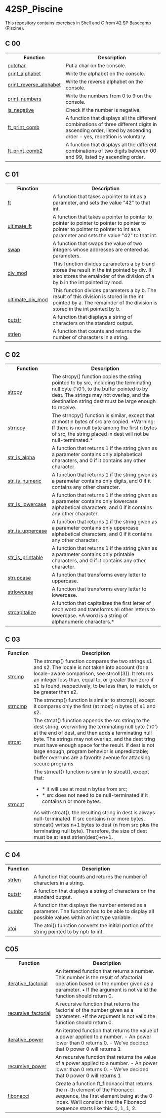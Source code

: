 # 42SP_Piscine
This repository contains exercises in Shell and C from 42 SP Basecamp (Piscine).

## C 00

<table>
  <tr>
    <th>Function</th>
    <th>Description</th>
  </tr>
  <tr>
    <td><a href="./c00/ex00/ft_putchar.c"> putchar </a></td>
    <td>Put a char on the console.</td>
  </tr>
  <tr>
    <td><a href="./c00/ex01/ft_print_alphabet.c"> print_alphabet </a></td>
    <td>Write the alphabet on the console.</td>
  </tr>
  <tr>
    <td><a href="./c00/ex02/ft_print_reverse_alphabet.c"> print_reverse_alphabet </a></td>
    <td>Write the reverse alphabet on the console.</td>
  </tr>
  <tr>
    <td><a href="./c00/ex03/ft_print_numbers.c"> print_numbers </a></td>
    <td>Write the numbers from 0 to 9 on the console.</td>
  </tr>
  <tr>
    <td><a href="./c00/ex04/ft_is_negative.c"> is_negative </a></td>
    <td>Check if the number is negative.</td>
  </tr>
  <tr>
    <td><a href="./c00/ex05/ft_print_comb.c"> ft_print_comb </a></td>
    <td>A function that displays all the different combinations of three different digits in ascending order, listed by ascending order - yes, repetition is voluntary.</td>
  </tr>
  <tr>
    <td><a href="./c00/ex06/ft_print_comb2.c"> ft_print_comb2 </a></td>
    <td>A function that displays all the different combinations of two digits between 00 and 99, listed by ascending order.</td>
  </tr>
</table>

## C 01

<table>
  <tr>
    <th>Function</th>
    <th>Description</th>
  </tr>
  <tr>
    <td><a href="./c01/ex00/ft_ft.c"> ft </a></td>
    <td>A function that takes a pointer to int as a parameter, and sets the value "42" to that int.</td>
  </tr>
  <tr>
    <td><a href="./c01/ex01/ft_ultimate_ft.c"> ultimate_ft </a></td>
    <td>A function that takes a pointer to pointer to pointer to pointer to pointer to pointer to pointer to pointer to pointer to int as a parameter and sets the value "42" to that int.</td>
  </tr>
  <tr>
    <td><a href="./c01/ex02/ft_swap.c"> swap </a></td>
    <td>A function that swaps the value of two integers whose addresses are entered as parameters.</td>
  </tr>
  <tr>
    <td><a href="./c01/ex03/ft_div_mod.c"> div_mod </a></td>
    <td>
	This function divides parameters a by b and stores the result in the int pointed by div. It also stores the  emainder of the division of a by b in the int pointed by mod.
	</td>
  </tr>
  <tr>
    <td><a href="./c01/ex04/ft_ultimate_div_mod.c"> ultimate_div_mod </a></td>
    <td>
	This function divides parameters a by b. The result of this division is stored in the
	int pointed by a. The remainder of the division is stored in the int pointed by b.
	</td>
  </tr>
  <tr>
    <td><a href="./c01/ex05/ft_putstr.c"> putstr </a></td>
    <td>
	A function that displays a string of characters on the standard output.
	</td>
  </tr>
  <tr>
    <td><a href="./c01/ex06/ft_strlen.c"> strlen </a></td>
    <td>A function that counts and returns the number of characters in a string.</td>
  </tr>
</table>

## C 02

<table>
  <tr>
    <th>Function</th>
    <th>Description</th>
  </tr>
  <tr>
    <td><a href="./c02/ex00/ft_strcpy.c"> strcpy </a></td>
    <td>The strcpy() function copies the string pointed to by src, including the terminating null byte ('\0'), to the buffer pointed to by dest. The strings may not overlap, and the destination string dest must be large enough to receive.</td>
  </tr>
  <tr>
    <td><a href="./c02/ex01/ft_strncpy.c"> strncpy </a></td>
    <td>The strncpy() function is similar, except that at most n bytes of src are copied. *Warning: If there is no null byte among the first n bytes of src, the string placed in dest will not be null-terminated.*</td>
  </tr>
  <tr>
    <td><a href="./c02/ex02/ft_str_is_alpha.c"> str_is_alpha </a></td>
    <td>A function that returns 1 if the string given as a parameter contains only alphabetical characters, and 0 if it contains any other character.</td>
  </tr>
  <tr>
    <td><a href="./c02/ex03/ft_str_is_numeric.c"> str_is_numeric </a></td>
    <td>A function that returns 1 if the string given as a parameter contains only digits, and 0 if it contains any other character.</td>
  </tr>
  <tr>
    <td><a href="./c02/ex04/ft_str_is_lowercase.c"> str_is_lowercase </a></td>
    <td>A function that returns 1 if the string given as a parameter contains only lowercase alphabetical characters, and 0 if it contains any other character.</td>
  </tr>
  <tr>
    <td><a href="./c02/ex05/ft_str_is_uppercase.c"> str_is_uppercase </a></td>
    <td>A function that returns 1 if the string given as a parameter contains only uppercase alphabetical characters, and 0 if it contains any other character.</td>
  </tr>
  <tr>
    <td><a href="./c02/ex06/ft_str_is_printable.c"> str_is_printable </a></td>
    <td>A function that returns 1 if the string given as a parameter contains only printable characters, and 0 if it contains any other character.</td>
  </tr>
  <tr>
    <td><a href="./c02/ex07/ft_strupcase.c"> strupcase </a></td>
    <td>A function that transforms every letter to uppercase.</td>
  </tr>
  <tr>
    <td><a href="./c02/ex08/ft_strlowcase.c"> strlowcase </a></td>
    <td>A function that transforms every letter to lowercase.</td>
  </tr>
  <tr>
    <td><a href="./c02/ex09/ft_strcapitalize.c"> strcapitalize </a></td>
    <td>A function that capitalizes the first letter of each word and transforms all other letters to lowercase. *A word is a string of alphanumeric characters.*</td>
  </tr>
</table>

## C 03

<table>
  <tr>
    <th>Function</th>
    <th>Description</th>
  </tr>
  <tr>
    <td><a href="./c03/ex00/ft_strcmp.c"> strcmp </a></td>
    <td>The  strcmp() function compares the two strings s1 and s2.  The locale is not taken into account (for a locale-aware comparison, see strcoll(3)).  It returns an integer less than, equal to, or greater than zero if s1 is found, respectively, to be less than, to match, or be greater than s2.</td>
  </tr>
  <tr>
    <td><a href="./c03/ex01/ft_strncmp.c"> strncmp </a></td>
    <td>The strncmp() function is similar to strcmp(), except it compares only the first (at most) n bytes of s1 and s2.</td>
  </tr>
  <tr>
    <td><a href="./c03/ex02/ft_strcat.c"> strcat </a></td>
    <td>The strcat() function appends the src string to the dest string, overwriting the terminating null byte ('\0') at the end of dest, and then adds a terminating null byte. The strings may not overlap, and the  dest tring must have enough space for the result. If dest is not large enough, program behavior is unpredictable; buffer overruns are a favorite avenue for attacking secure programs.</td>
  </tr>
  <tr>
    <td><a href="./c03/ex03/ft_strncat.c"> strncat </a></td>
    <td>
		The strncat() function is similar to strcat(), except that:
		<ul>
			<li> *  it will use at most n bytes from src; </li>
			<li> *  src does not need to be null-terminated if it contains n or more bytes. </li>
		</ul>
		As with strcat(), the resulting string in dest is always null-terminated.
		If src contains n or more bytes, strncat() writes n+1 bytes to dest (n from src plus  the  terminating null  byte). Therefore, the size of dest must be at least strlen(dest)+n+1.
	</td>
  </tr>
</table>

## C 04

<table>
  <tr>
    <th>Function</th>
    <th>Description</th>
  </tr>
  <tr>
    <td><a href="./c04/ex00/ft_strlen.c"> strlen </a></td>
    <td>A function that counts and returns the number of characters in a string.</td>
  </tr>
  <tr>
    <td><a href="./c04/ex01/ft_putstr.c"> putstr </a></td>
    <td>A function that displays a string of characters on the standard output.</td>
  </tr>
  <tr>
    <td><a href="./c04/ex02/ft_putnbr.c"> putnbr </a></td>
    <td>A function that displays the number entered as a parameter. The function has to be able to display all possible values within an int type variable.</td>
  </tr>
  <tr>
    <td><a href="./c04/ex03/ft_atoi.c"> atoi </a></td>
    <td>The  atoi() function converts the initial portion of the string pointed to by nptr to int.</td>
  </tr>
</table>

## C05

<table>
  <tr>
    <th>Function</th>
    <th>Description</th>
  </tr>
  <tr>
    <td><a href="./c05/ex00/ft_iterative_factorial.c"> iterative_factorial </a></td>
    <td>An iterated function that returns a number. This number is the result of afactorial operation based on the number given as a parameter.
	• If the argument is not valid the function should return 0.
	</td>
  </tr>
  <tr>
    <td><a href="./c05/ex01/ft_recursive_factorial.c"> recursive_factorial </a></td>
    <td>A recursive function that returns the factorial of the number given as a	parameter.
	•If the argument is not valid the function should return 0.
	</td>
  </tr>
  <tr>
    <td><a href="./c05/ex02/ft_iterative_power.c"> iterative_power </a></td>
    <td>An iterated function that returns the value of a power applied to a number.
	- An power lower than 0 returns 0.
	- We’ve decided that 0 power 0 will returns 1</td>
  </tr>
  <tr>
    <td><a href="./c05/ex03/ft_recursive_power.c"> recursive_power </a></td>
    <td>An recursive function that returns the value of a power applied to a number.
	- An power lower than 0 returns 0.
	- We’ve decided that 0 power 0 will returns 1</td>
  </tr>
  <tr>
    <td><a href="./c05/ex04/ft_fibonacci.c"> fibonacci </a></td>
    <td>Create a function ft_fibonacci that returns the n-th element of the Fibonacci
	sequence, the first element being at the 0 index. We’ll consider that the Fibonacci
	sequence starts like this: 0, 1, 1, 2.</td>
  </tr>
</table>
